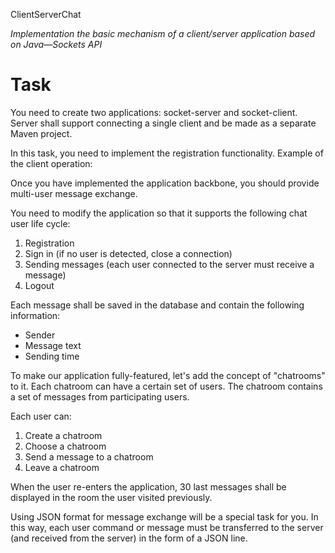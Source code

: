 ClientServerChat

*Implementation the basic mechanism of a client/server application based on Java—Sockets API*



# Task

You need to create two applications: socket-server and socket-client. Server shall support connecting a single client and be made as a separate Maven project. 

In this task, you need to implement the registration functionality. Example of the client operation:

Once you have implemented the application backbone, you should provide multi-user message exchange.

You need to modify the application so that it supports the following chat user life cycle:
1. Registration
2. Sign in (if no user is detected, close a connection)
3. Sending messages (each user connected to the server must receive a message)
4. Logout

Each message shall be saved in the database and contain the following information:
- Sender
- Message text
- Sending time

To make our application fully-featured, let's add the concept of "chatrooms" to it. Each chatroom can have a certain set of users. The chatroom contains a set of messages from participating users.

Each user can:
1.	Create a chatroom
2.	Choose a chatroom
3.	Send a message to a chatroom
4.	Leave a chatroom

When the user re-enters the application, 30 last messages shall be displayed in the room the user visited previously.

Using JSON format for message exchange will be a special task for you. In this way, each user command or message must be transferred to the server (and received from the server) in the form of a JSON line.
